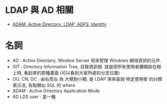 # LDAP 與 AD 相關

- [ADAM, Active Directory, LDAP, ADFS, Identity](https://stackoverflow.com/questions/4619911/adam-active-directory-ldap-adfs-identity)


# 名詞

- AD          : Active Directory, Window Server 用來管理 Windows 網域資訊的元件.
- DIT         : Directory Information Tree, 目錄資訊樹. 就是把所有使用者攤開掛在樹上時, 看起來的那種畫面 (可以看到大家所處的分支位置)
- OU, CN, DC  : 由右而左 為 大類到小類, 是 LDAP 用來查詢 特定使用者 的分類表示法, 有點類似 SQL 的 where
- ADAM        : Active Directory Application Mode
- AD LDS user : 是一種 
